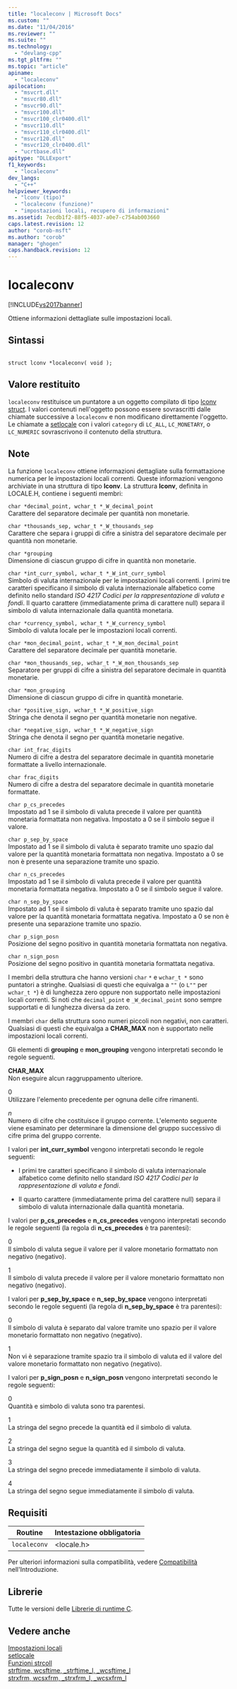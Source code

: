 ```yaml
---
title: "localeconv | Microsoft Docs"
ms.custom: ""
ms.date: "11/04/2016"
ms.reviewer: ""
ms.suite: ""
ms.technology: 
  - "devlang-cpp"
ms.tgt_pltfrm: ""
ms.topic: "article"
apiname: 
  - "localeconv"
apilocation: 
  - "msvcrt.dll"
  - "msvcr80.dll"
  - "msvcr90.dll"
  - "msvcr100.dll"
  - "msvcr100_clr0400.dll"
  - "msvcr110.dll"
  - "msvcr110_clr0400.dll"
  - "msvcr120.dll"
  - "msvcr120_clr0400.dll"
  - "ucrtbase.dll"
apitype: "DLLExport"
f1_keywords: 
  - "localeconv"
dev_langs: 
  - "C++"
helpviewer_keywords: 
  - "lconv (tipo)"
  - "localeconv (funzione)"
  - "impostazioni locali, recupero di informazioni"
ms.assetid: 7ecdb1f2-88f5-4037-a0e7-c754ab003660
caps.latest.revision: 12
author: "corob-msft"
ms.author: "corob"
manager: "ghogen"
caps.handback.revision: 12
---
```

# localeconv
[!INCLUDE[vs2017banner](../../assembler/inline/includes/vs2017banner.md)]

Ottiene informazioni dettagliate sulle impostazioni locali.  
  
## Sintassi  
  
```  
  
struct lconv *localeconv( void );  
```  
  
## Valore restituito  
 `localeconv` restituisce un puntatore a un oggetto compilato di tipo [lconv struct](../../c-runtime-library/standard-types.md).  I valori contenuti nell'oggetto possono essere sovrascritti dalle chiamate successive a `localeconv` e non modificano direttamente l'oggetto.  Le chiamate a [setlocale](../../c-runtime-library/reference/setlocale-wsetlocale.md) con i valori `category` di `LC_ALL`, `LC_MONETARY`, o `LC_NUMERIC` sovrascrivono il contenuto della struttura.  
  
## Note  
 La funzione `localeconv` ottiene informazioni dettagliate sulla formattazione numerica per le impostazioni locali correnti.  Queste informazioni vengono archiviate in una struttura di tipo **lconv**.  La struttura **lconv**, definita in LOCALE.H, contiene i seguenti membri:  
  
 `char *decimal_point, wchar_t *_W_decimal_point`  
 Carattere del separatore decimale per quantità non monetarie.  
  
 `char *thousands_sep, wchar_t *_W_thousands_sep`  
 Carattere che separa i gruppi di cifre a sinistra del separatore decimale per quantità non monetarie.  
  
 `char *grouping`  
 Dimensione di ciascun gruppo di cifre in quantità non monetarie.  
  
 `char *int_curr_symbol, wchar_t *_W_int_curr_symbol`  
 Simbolo di valuta internazionale per le impostazioni locali correnti.  I primi tre caratteri specificano il simbolo di valuta internazionale alfabetico come definito nello standard *ISO 4217 Codici per la rappresentazione di valuta e fondi*.  Il quarto carattere \(immediatamente prima di carattere null\) separa il simbolo di valuta internazionale dalla quantità monetaria.  
  
 `char *currency_symbol, wchar_t *_W_currency_symbol`  
 Simbolo di valuta locale per le impostazioni locali correnti.  
  
 `char *mon_decimal_point, wchar_t *_W_mon_decimal_point`  
 Carattere del separatore decimale per quantità monetarie.  
  
 `char *mon_thousands_sep, wchar_t *_W_mon_thousands_sep`  
 Separatore per gruppi di cifre a sinistra del separatore decimale in quantità monetarie.  
  
 `char *mon_grouping`  
 Dimensione di ciascun gruppo di cifre in quantità monetarie.  
  
 `char *positive_sign, wchar_t *_W_positive_sign`  
 Stringa che denota il segno per quantità monetarie non negative.  
  
 `char *negative_sign, wchar_t *_W_negative_sign`  
 Stringa che denota il segno per quantità monetarie negative.  
  
 `char int_frac_digits`  
 Numero di cifre a destra del separatore decimale in quantità monetarie formattate a livello internazionale.  
  
 `char frac_digits`  
 Numero di cifre a destra del separatore decimale in quantità monetarie formattate.  
  
 `char p_cs_precedes`  
 Impostato ad 1 se il simbolo di valuta precede il valore per quantità monetaria formattata non negativa.  Impostato a 0 se il simbolo segue il valore.  
  
 `char p_sep_by_space`  
 Impostato ad 1 se il simbolo di valuta è separato tramite uno spazio dal valore per la quantità monetaria formattata non negativa.  Impostato a 0 se non è presente una separazione tramite uno spazio.  
  
 `char n_cs_precedes`  
 Impostato ad 1 se il simbolo di valuta precede il valore per quantità monetaria formattata negativa.  Impostato a 0 se il simbolo segue il valore.  
  
 `char n_sep_by_space`  
 Impostato ad 1 se il simbolo di valuta è separato tramite uno spazio dal valore per la quantità monetaria formattata negativa.  Impostato a 0 se non è presente una separazione tramite uno spazio.  
  
 `char p_sign_posn`  
 Posizione del segno positivo in quantità monetaria formattata non negativa.  
  
 `char n_sign_posn`  
 Posizione del segno positivo in quantità monetaria formattata negativa.  
  
 I membri della struttura che hanno versioni `char` `*` e `wchar_t *` sono puntatori a stringhe.  Qualsiasi di questi che equivalga a `""` \(o `L""` per `wchar_t *`\) è di lunghezza zero oppure non supportato nelle impostazioni locali correnti.  Si noti che `decimal_point` e `_W_decimal_point` sono sempre supportati e di lunghezza diversa da zero.  
  
 I membri `char` della struttura sono numeri piccoli non negativi, non caratteri.  Qualsiasi di questi che equivalga a **CHAR\_MAX** non è supportato nelle impostazioni locali correnti.  
  
 Gli elementi di **grouping** e **mon\_grouping** vengono interpretati secondo le regole seguenti.  
  
 **CHAR\_MAX**  
 Non eseguire alcun raggruppamento ulteriore.  
  
 0  
 Utilizzare l'elemento precedente per ognuna delle cifre rimanenti.  
  
 *n*  
 Numero di cifre che costituisce il gruppo corrente.  L'elemento seguente viene esaminato per determinare la dimensione del gruppo successivo di cifre prima del gruppo corrente.  
  
 I valori per **int\_curr\_symbol** vengono interpretati secondo le regole seguenti:  
  
-   I primi tre caratteri specificano il simbolo di valuta internazionale alfabetico come definito nello standard *ISO 4217 Codici per la rappresentazione di valuta e fondi*.  
  
-   Il quarto carattere \(immediatamente prima del carattere null\) separa il simbolo di valuta internazionale dalla quantità monetaria.  
  
 I valori per **p\_cs\_precedes** e **n\_cs\_precedes** vengono interpretati secondo le regole seguenti \(la regola di **n\_cs\_precedes** è tra parentesi\):  
  
 0  
 Il simbolo di valuta segue il valore per il valore monetario formattato non negativo \(negativo\).  
  
 1  
 Il simbolo di valuta precede il valore per il valore monetario formattato non negativo \(negativo\).  
  
 I valori per **p\_sep\_by\_space** e **n\_sep\_by\_space** vengono interpretati secondo le regole seguenti \(la regola di **n\_sep\_by\_space** è tra parentesi\):  
  
 0  
 Il simbolo di valuta è separato dal valore tramite uno spazio per il valore monetario formattato non negativo \(negativo\).  
  
 1  
 Non vi è separazione tramite spazio tra il simbolo di valuta ed il valore del valore monetario formattato non negativo \(negativo\).  
  
 I valori per **p\_sign\_posn** e **n\_sign\_posn** vengono interpretati secondo le regole seguenti:  
  
 0  
 Quantità e simbolo di valuta sono tra parentesi.  
  
 1  
 La stringa del segno precede la quantità ed il simbolo di valuta.  
  
 2  
 La stringa del segno segue la quantità ed il simbolo di valuta.  
  
 3  
 La stringa del segno precede immediatamente il simbolo di valuta.  
  
 4  
 La stringa del segno segue immediatamente il simbolo di valuta.  
  
## Requisiti  
  
|Routine|Intestazione obbligatoria|  
|-------------|-------------------------------|  
|`localeconv`|\<locale.h\>|  
  
 Per ulteriori informazioni sulla compatibilità, vedere [Compatibilità](../../c-runtime-library/compatibility.md) nell'Introduzione.  
  
## Librerie  
 Tutte le versioni delle [Librerie di runtime C](../../c-runtime-library/crt-library-features.md).  
  
## Vedere anche  
 [Impostazioni locali](../../c-runtime-library/locale.md)   
 [setlocale](../../preprocessor/setlocale.md)   
 [Funzioni strcoll](../../c-runtime-library/strcoll-functions.md)   
 [strftime, wcsftime, \_strftime\_l, \_wcsftime\_l](../../c-runtime-library/reference/strftime-wcsftime-strftime-l-wcsftime-l.md)   
 [strxfrm, wcsxfrm, \_strxfrm\_l, \_wcsxfrm\_l](../../c-runtime-library/reference/strxfrm-wcsxfrm-strxfrm-l-wcsxfrm-l.md)